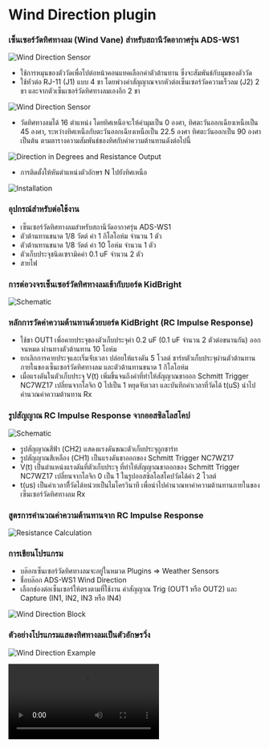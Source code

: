 # Wind Direction plugin

### เซ็นเซอร์วัดทิศทางลม (Wind Vane) สำหรับสถานีวัดอากาศรุ่น ADS-WS1
![Wind Direction Sensor](images/adsws1_wind_direction.png)
- ใช้การหมุนของตัววัดเพื่อไปต่อหน้าคอนแทคเลือกค่าตัวต้านทาน ซึ่งจะสัมพันธ์กับมุมของตัววัด
- ใช้หัวต่อ RJ-11 (J1) แบบ 4 ขา โดยพ่วงค่าสัญญาณจากหัวต่อเซ็นเซอร์วัดความเร็วลม (J2) 2 ขา และจากตัวเซ็นเซอร์วัดทิศทางลมเองอีก 2 ขา

![Wind Direction Sensor](images/adsws1_wind_direction_resistance_network.png)

- วัดทิศทางลมได้ 16 ตำแหน่ง โดยทิศเหนือจะให้ค่ามุมเป็น 0 องศา, ทิศตะวันออกเฉียงเหนือเป็น 45 องศา, ระหว่างทิศเหนือกับตะวันออกเฉียงเหนือเป็น 22.5 องศา ทิศตะวันออกเป็น 90 องศา เป็นต้น ตามตารางความสัมพันธ์ของทิศกับค่าความต้านทานดังต่อไปนี้

![Direction in Degrees and Resistance Output](images/adsws1_wind_direction_resistance_table.png)

- การติดตั้งให้หันตำแหน่งตัวอักษร N ไปยังทิศเหนือ

![Installation](images/adsws1_wind_direction_install.png)

### อุปกรณ์สำหรับต่อใช้งาน
- เซ็นเซอร์วัดทิศทางลมสำหรับสถานีวัดอากาศรุ่น ADS-WS1
- ตัวต้านทานขนาด 1/8 วัตต์ ค่า 1 กิโลโอห์ม จำนวน 1 ตัว
- ตัวต้านทานขนาด 1/8 วัตต์ ค่า 10 โอห์ม จำนวน 1 ตัว
- ตัวเก็บประจุชนิดเซรามิคค่า 0.1 uF จำนวน 2 ตัว
- สายไฟ

### การต่อวงจรเซ็นเซอร์วัดทิศทางลมเข้ากับบอร์ด KidBright
![Schematic](images/adsws1_wind_direction_probe.png)

### หลักการวัดค่าความต้านทานด้วยบอร์ด KidBright (RC Impulse Response)
- ใช้ขา OUT1 เพื่อคายประจุของตัวเก็บประจุค่า 0.2 uF (0.1 uF จำนวน 2 ตัวต่อขนานกัน) ออกจนหมด ผ่านทางตัวต้านทาน 10 โอห์ม
- ยกเลิกการคายประจุและเริ่มจับเวลา ปล่อยให้แรงดัน 5 โวลต์ ชาร์ทตัวเก็บประจุผ่านตัวต้านทานภายในของเซ็นเซอร์วัดทิศทางลม และตัวต้านทานขนาด 1 กิโลโอห์ม
- เมื่อแรงดันในตัวเก็บประจุ V(t) เพิ่มขึ้นจนถึงค่าที่ทำให้สัญญาณขาออก Schmitt Trigger NC7WZ17 เปลี่ยนจากโลจิก 0 ไปเป็น 1 หยุดจับเวลา และบันทึกค่าเวลาที่วัดได้ t(uS) นำไปคำนวณค่าความต้านทาน Rx

### รูปสัญญาณ RC Impulse Response จากออสซิลโลสโคป
![Schematic](images/adsws1_wd_impulse_response.png)

- รูปสัญญาณสีฟ้า (CH2) แสดงแรงดันขณะตัวเก็บประจุถูกชาร์ท
- รูปสัญญาณสีเหลือง (CH1) เป็นแรงดันขาออกของ Schmitt Trigger NC7WZ17
- V(t) เป็นตำแหน่งแรงดันที่ตัวเก็บประจุ ที่ทำให้สัญญาณขาออกของ Schmitt Trigger NC7WZ17 เปลี่ยนจากโลจิก 0 เป็น 1 ในรูปออสซิลโลสโคปวัดได้ค่า 2 โวลต์
- t(us) เป็นค่าเวลาที่ีวัดได้หน่วยเป็นไมโครวินาที เพื่อนำไปคำนวณหาค่าความต้านทานภายในของเซ็นเซอร์วัดทิศทางลม Rx

### สูตรการคำนวณค่าความต้านทานจาก RC Impulse Response
![Resistance Calculation](images/rctc_resistance_calc.png)

### การเขียนโปรแกรม
- บล๊อกเซ็นเซอร์วัดทิศทางลมจะอยู่ในหมวด Plugins => Weather Sensors
- ชื่อบล๊อก ADS-WS1 Wind Direction
- เลือกช่องต่อเซ็นเซอร์ให้ตรงตามที่ใช้งาน ค่าสัญญาณ Trig (OUT1 หรือ OUT2) และ Capture (IN1, IN2, IN3 หรือ IN4)

![Wind Direction Block](images/adsws1_wd_block.png)

### ตัวอย่างโปรแกรมแสดงทิศทางลมเป็นตัวอักษรวิ่ง

![Wind Direction Example](images/adsws1_wind_direction_example.png)

![Wind Direction Example Video](images/adsws1_wind_direction_example.mp4)
